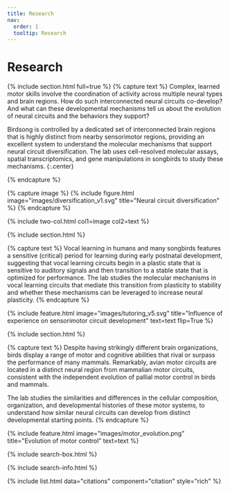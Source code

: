 ```yaml
---
title: Research
nav:
  order: 1
  tooltip: Research
---
```


# Research

{% include section.html full=true %}
{% capture text %}
Complex, learned motor skills involve the coordination of activity across multiple neural types and brain regions. How do such interconnected neural circuits co-develop? And what can these developmental mechanisms tell us about the evolution of neural circuits and the behaviors they support?

Birdsong is controlled by a dedicated set of interconnected brain regions that is highly distinct from nearby sensorimotor regions, providing an excellent system to understand the molecular mechanisms that support neural circuit diversification. The lab uses cell-resolved molecular assays, spatial transcriptomics, and gene manipulations in songbirds to study these mechanisms.
{:.center}

{% endcapture %}

{% capture image %}
{%
  include figure.html
  image="images/diversification_v1.svg"
  title="Neural circuit diversification"
%}
{% endcapture %}

{% include two-col.html col1=image col2=text %}

{% include section.html %}

{% capture text %}
Vocal learning in humans and many songbirds features a sensitive (critical) period for learning during early postnatal development, suggesting that vocal learning circuits begin in a plastic state that is sensitive to auditory signals and then transition to a stable state that is optimized for performance. The lab studies the molecular mechanisms in vocal learning circuits that mediate this transition from plasticity to stability and whether these mechanisms can be leveraged to increase neural plasticity.
{% endcapture %}

{%
  include feature.html
  image="images/tutoring_v5.svg"
  title="Influence of experience on sensorimotor circuit development"
  text=text
  flip=True
%}


{% include section.html %}

{% capture text %}
Despite having strikingly different brain organizations, birds display a range of motor and cognitive abilities that rival or surpass the performance of many mammals. Remarkably, avian motor circuits are located in a distinct neural region from mammalian motor circuits, consistent with the independent evolution of pallial motor control in birds and mammals.

The lab studies the similarities and differences in the cellular composition, organization, and developmental histories of these motor systems, to understand how similar neural circuits can develop from distinct developmental starting points.
{% endcapture %}

{%
  include feature.html
  image="images/motor_evolution.png"
  title="Evolution of motor control"
  text=text
%}

{% include search-box.html %}

{% include search-info.html %}

{% include list.html data="citations" component="citation" style="rich" %}
